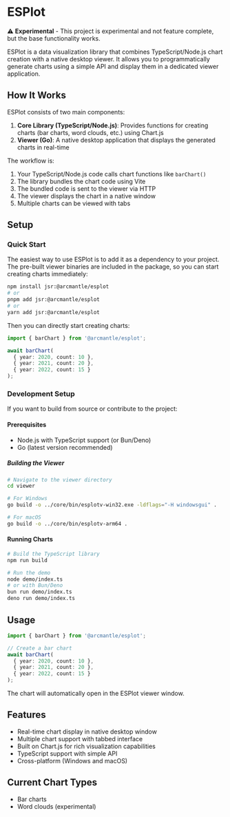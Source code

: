 # ESPlot

⚠️ **Experimental** - This project is experimental and not feature complete, but the base functionality works.

ESPlot is a data visualization library that combines TypeScript/Node.js chart creation with a native desktop viewer. It allows you to programmatically generate charts using a simple API and display them in a dedicated viewer application.

## How It Works

ESPlot consists of two main components:

1. **Core Library (TypeScript/Node.js)**: Provides functions for creating charts (bar charts, word clouds, etc.) using Chart.js
2. **Viewer (Go)**: A native desktop application that displays the generated charts in real-time

The workflow is:
1. Your TypeScript/Node.js code calls chart functions like `barChart()`
2. The library bundles the chart code using Vite
3. The bundled code is sent to the viewer via HTTP
4. The viewer displays the chart in a native window
5. Multiple charts can be viewed with tabs

## Setup

### Quick Start

The easiest way to use ESPlot is to add it as a dependency to your project. The pre-built viewer binaries are included in the package, so you can start creating charts immediately:

```bash
npm install jsr:@arcmantle/esplot
# or
pnpm add jsr:@arcmantle/esplot
# or
yarn add jsr:@arcmantle/esplot
```

Then you can directly start creating charts:

```typescript
import { barChart } from '@arcmantle/esplot';

await barChart(
  { year: 2020, count: 10 },
  { year: 2021, count: 20 },
  { year: 2022, count: 15 }
);
```

### Development Setup

If you want to build from source or contribute to the project:

#### Prerequisites
- Node.js with TypeScript support (or Bun/Deno)
- Go (latest version recommended)

##### Building the Viewer
```bash
# Navigate to the viewer directory
cd viewer

# For Windows
go build -o ../core/bin/esplotv-win32.exe -ldflags="-H windowsgui" .

# For macOS
go build -o ../core/bin/esplotv-arm64 .
```

#### Running Charts
```bash
# Build the TypeScript library
npm run build

# Run the demo
node demo/index.ts
# or with Bun/Deno
bun run demo/index.ts
deno run demo/index.ts
```

## Usage

```typescript
import { barChart } from '@arcmantle/esplot';

// Create a bar chart
await barChart(
  { year: 2020, count: 10 },
  { year: 2021, count: 20 },
  { year: 2022, count: 15 }
);
```

The chart will automatically open in the ESPlot viewer window.

## Features

- Real-time chart display in native desktop window
- Multiple chart support with tabbed interface
- Built on Chart.js for rich visualization capabilities
- TypeScript support with simple API
- Cross-platform (Windows and macOS)

## Current Chart Types

- Bar charts
- Word clouds (experimental)
